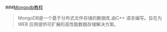 ###[Mongodb教程](https://www.runoob.com/mongodb/mongodb-tutorial.html)

>MongoDB是一个基于分布式文件存储的数据库,由C++ 语言编写。旨在为 WEB 应用提供可扩展的高性能数据存储解决方案。